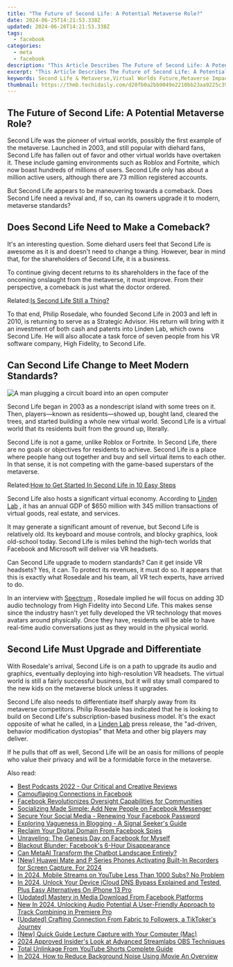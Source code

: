 ```yaml
---
title: "The Future of Second Life: A Potential Metaverse Role?"
date: 2024-06-25T14:21:53.338Z
updated: 2024-06-26T14:21:53.338Z
tags:
  - facebook
categories:
  - meta
  - facebook
description: "This Article Describes The Future of Second Life: A Potential Metaverse Role?"
excerpt: "This Article Describes The Future of Second Life: A Potential Metaverse Role?"
keywords: Second Life & Metaverse,Virtual Worlds Future,Metaverse Impact,Digital Realms Growth,VR Online Communities,Immersive Experience Role,Interactive 3D Spaces
thumbnail: https://thmb.techidaily.com/d20fb0a2bb9049e2210bb23aa9225c390244059cedf35b9a34d45f9a041c8543.jpg
---
```


## The Future of Second Life: A Potential Metaverse Role?

 Second Life was the pioneer of virtual worlds, possibly the first example of the metaverse. Launched in 2003, and still popular with diehard fans, Second Life has fallen out of favor and other virtual worlds have overtaken it. These include gaming environments such as Roblox and Fortnite, which now boast hundreds of millions of users. Second Life only has about a million active users, although there are 73 million registered accounts.

 But Second Life appears to be maneuvering towards a comeback. Does Second Life need a revival and, if so, can its owners upgrade it to modern, metaverse standards?

## Does Second Life Need to Make a Comeback?

 It's an interesting question. Some diehard users feel that Second Life is awesome as it is and doesn't need to change a thing. However, bear in mind that, for the shareholders of Second Life, it is a business.

 To continue giving decent returns to its shareholders in the face of the oncoming onslaught from the metaverse, it must improve. From their perspective, a comeback is just what the doctor ordered.

 Related:[Is Second Life Still a Thing?](https://www.makeuseof.com/is-second-life-still-a-thing/)

 To that end, Philip Rosedale, who founded Second Life in 2003 and left in 2010, is returning to serve as a Strategic Advisor. His return will bring with it an investment of both cash and patents into Linden Lab, which owns Second Life. He will also allocate a task force of seven people from his VR software company, High Fidelity, to Second Life.

## Can Second Life Change to Meet Modern Standards?

![A man plugging a circuit board into an open computer](https://static1.makeuseofimages.com/wordpress/wp-content/uploads/2022/01/upgrade.jpg)

 Second Life began in 2003 as a nondescript island with some trees on it. Then, players—known as residents—showed up, bought land, cleared the trees, and started building a whole new virtual world. Second Life is a virtual world that its residents built from the ground up, literally.

 Second Life is not a game, unlike Roblox or Fortnite. In Second Life, there are no goals or objectives for residents to achieve. Second Life is a place where people hang out together and buy and sell virtual items to each other. In that sense, it is not competing with the game-based superstars of the metaverse.

 Related:[How to Get Started In Second Life in 10 Easy Steps](https://www.makeuseof.com/tag/how-to-get-started-in-second-life-in-10-easy-steps/)

 Second Life also hosts a significant virtual economy. According to [Linden Lab](https://www.lindenlab.com/releases/high-fidelity-invests-in-second-life) , it has an annual GDP of $650 million with 345 million transactions of virtual goods, real estate, and services.

 It may generate a significant amount of revenue, but Second Life is relatively old. Its keyboard and mouse controls, and blocky graphics, look old-school today. Second Life is miles behind the high-tech worlds that Facebook and Microsoft will deliver via VR headsets.

 Can Second Life upgrade to modern standards? Can it get inside VR headsets? Yes, it can. To protect its revenues, it must do so. It appears that this is exactly what Rosedale and his team, all VR tech experts, have arrived to do.

 In an interview with [Spectrum](https://spectrum.ieee.org/metaverse-second-life) , Rosedale implied he will focus on adding 3D audio technology from High Fidelity into Second Life. This makes sense since the industry hasn't yet fully developed the VR technology that moves avatars around physically. Once they have, residents will be able to have real-time audio conversations just as they would in the physical world.

## Second Life Must Upgrade and Differentiate

 With Rosedale's arrival, Second Life is on a path to upgrade its audio and graphics, eventually deploying into high-resolution VR headsets. The virtual world is still a fairly successful business, but it will stay small compared to the new kids on the metaverse block unless it upgrades.

 Second Life also needs to differentiate itself sharply away from its metaverse competitors. Philip Rosedale has indicated that he is looking to build on Second Life's subscription-based business model. It's the exact opposite of what he called, in a [Linden Lab](https://www.lindenlab.com/releases/high-fidelity-invests-in-second-life) press release, the "ad-driven, behavior modification dystopias" that Meta and other big players may deliver.

 If he pulls that off as well, Second Life will be an oasis for millions of people who value their privacy and will be a formidable force in the metaverse.


<ins class="adsbygoogle"
     style="display:block"
     data-ad-format="autorelaxed"
     data-ad-client="ca-pub-7571918770474297"
     data-ad-slot="1223367746"></ins>



<ins class="adsbygoogle"
     style="display:block"
     data-ad-client="ca-pub-7571918770474297"
     data-ad-slot="8358498916"
     data-ad-format="auto"
     data-full-width-responsive="true"></ins>

<span class="atpl-alsoreadstyle">Also read:</span>
<div><ul>
<li><a href="https://facebook.techidaily.com/best-podcasts-2022-our-critical-and-creative-reviews/"><u>Best Podcasts 2022 - Our Critical and Creative Reviews</u></a></li>
<li><a href="https://facebook.techidaily.com/camouflaging-connections-in-facebook/"><u>Camouflaging Connections in Facebook</u></a></li>
<li><a href="https://facebook.techidaily.com/facebook-revolutionizes-oversight-capabilities-for-communities/"><u>Facebook Revolutionizes Oversight Capabilities for Communities</u></a></li>
<li><a href="https://facebook.techidaily.com/socializing-made-simple-add-new-people-on-facebook-messenger/"><u>Socializing Made Simple: Add New People on Facebook Messenger</u></a></li>
<li><a href="https://facebook.techidaily.com/secure-your-social-media-renewing-your-facebook-password/"><u>Secure Your Social Media - Renewing Your Facebook Password</u></a></li>
<li><a href="https://facebook.techidaily.com/exploring-vagueness-in-blogging-a-signal-seekers-guide/"><u>Exploring Vagueness in Blogging - A Signal Seeker's Guide</u></a></li>
<li><a href="https://facebook.techidaily.com/reclaim-your-digital-domain-from-facebook-spies/"><u>Reclaim Your Digital Domain From Facebook Spies</u></a></li>
<li><a href="https://facebook.techidaily.com/unraveling-the-genesis-day-on-facebook-for-myself/"><u>Unraveling: The Genesis Day on Facebook for Myself</u></a></li>
<li><a href="https://facebook.techidaily.com/blackout-blunder-facebooks-6-hour-disappearance/"><u>Blackout Blunder: Facebook's 6-Hour Disappearance</u></a></li>
<li><a href="https://facebook.techidaily.com/can-metaai-transform-the-chatbot-landscape-entirely/"><u>Can MetaAI Transform the Chatbot Landscape Entirely?</u></a></li>
<li><a href="https://digital-screen-recording.techidaily.com/1716069607138-new-huawei-mate-and-p-series-phones-activating-built-in-recorders-for-screen-capture-for-2024/"><u>[New] Huawei Mate and P Series Phones  Activating Built-In Recorders for Screen Capture. For 2024</u></a></li>
<li><a href="https://extra-approaches.techidaily.com/in-2024-mobile-streams-on-youtube-less-than-1000-subs-no-problem/"><u>In 2024, Mobile Streams on YouTube  Less Than 1000 Subs? No Problem</u></a></li>
<li><a href="https://activate-lock.techidaily.com/in-2024-unlock-your-device-icloud-dns-bypass-explained-and-tested-plus-easy-alternatives-on-iphone-13-pro-by-drfone-ios/"><u>In 2024, Unlock Your Device iCloud DNS Bypass Explained and Tested, Plus Easy Alternatives On iPhone 13 Pro</u></a></li>
<li><a href="https://facebook-video-recording.techidaily.com/updated-mastery-in-media-download-from-facebook-platforms/"><u>[Updated] Mastery in Media Download From Facebook Platforms</u></a></li>
<li><a href="https://sound-tweaking.techidaily.com/new-in-2024-unlocking-audio-potential-a-user-friendly-approach-to-track-combining-in-premiere-pro/"><u>New In 2024, Unlocking Audio Potential A User-Friendly Approach to Track Combining in Premiere Pro</u></a></li>
<li><a href="https://tiktok-video-files.techidaily.com/updated-crafting-connection-from-fabric-to-followers-a-tiktokers-journey/"><u>[Updated] Crafting Connection  From Fabric to Followers, a TikToker's Journey</u></a></li>
<li><a href="https://screen-recording.techidaily.com/new-quick-guide-lecture-capture-with-your-computer-mac/"><u>[New] Quick Guide  Lecture Capture with Your Computer (Mac)</u></a></li>
<li><a href="https://screen-video-capture.techidaily.com/2024-approved-insiders-look-at-advanced-streamlabs-obs-techniques/"><u>2024 Approved  Insider's Look at Advanced Streamlabs OBS Techniques</u></a></li>
<li><a href="https://youtube-clips.techidaily.com/total-unlinkage-from-youtube-shorts-complete-guide/"><u>Total Unlinkage From YouTube Shorts  Complete Guide</u></a></li>
<li><a href="https://sound-optimizing.techidaily.com/in-2024-how-to-reduce-background-noise-using-imovie-an-overview/"><u>In 2024, How to Reduce Background Noise Using iMovie An Overview</u></a></li>
</ul></div>
